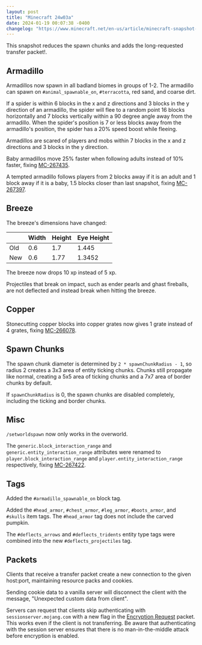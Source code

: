 ```yaml
---
layout: post
title: "Minecraft 24w03a"
date: 2024-01-19 00:07:38 -0400
changelog: "https://www.minecraft.net/en-us/article/minecraft-snapshot-24w03a"
---
```


This snapshot reduces the spawn chunks and adds the long-requested transfer packet!.

## Armadillo

Armadillos now spawn in all badland biomes in groups of 1-2. The armadillo can spawn on `#animal_spawnable_on`, `#terracotta`, red sand, and coarse dirt.

If a spider is within 6 blocks in the x and z directions and 3 blocks in the y direction of an armadillo, the spider will flee to a random point 16 blocks horizontally and 7 blocks vertically within a 90 degree angle away from the armadillo. When the spider's position is 7 or less blocks away from the armadillo's position, the spider has a 20% speed boost while fleeing.

Armadillos are scared of players and mobs within 7 blocks in the x and z directions and 3 blocks in the y direction.

Baby armadillos move 25% faster when following adults instead of 10% faster, fixing [MC-267435](https://bugs.mojang.com/browse/MC-267435).

A tempted armadillo follows players from 2 blocks away if it is an adult and 1 block away if it is a baby, 1.5 blocks closer than last snapshot, fixing [MC-267397](https://bugs.mojang.com/browse/MC-267397).

## Breeze

The breeze's dimensions have changed:

|     | Width | Height | Eye Height |
| --- | ----- | ------ | ---------- |
| Old | 0.6   | 1.7    | 1.445      |
| New | 0.6   | 1.77   | 1.3452     |

The breeze now drops 10 xp instead of 5 xp.

Projectiles that break on impact, such as ender pearls and ghast fireballs, are not deflected and instead break when hitting the breeze.

## Copper

Stonecutting copper blocks into copper grates now gives 1 grate instead of 4 grates, fixing [MC-266078](https://bugs.mojang.com/browse/MC-266078).

## Spawn Chunks

The spawn chunk diameter is determined by `2 * spawnChunkRadius - 1`, so radius 2 creates a 3x3 area of entity ticking chunks. Chunks still propagate like normal, creating a 5x5 area of ticking chunks and a 7x7 area of border chunks by default.

If `spawnChunkRadius` is 0, the spawn chunks are disabled completely, including the ticking and border chunks.

## Misc

`/setworldspawn` now only works in the overworld.

The `generic.block_interaction_range` and `generic.entity_interaction_range` attributes were renamed to `player.block_interaction_range` and `player.entity_interaction_range` respectively, fixing [MC-267422](https://bugs.mojang.com/browse/MC-267422).

## Tags

Added the `#armadillo_spawnable_on` block tag.

Added the `#head_armor`, `#chest_armor`, `#leg_armor`, `#boots_armor`, and `#skulls` item tags. The `#head_armor` tag does not include the carved pumpkin.

The `#deflects_arrows` and `#deflects_tridents` entity type tags were combined into the new `#deflects_projectiles` tag.

## Packets

Clients that receive a transfer packet create a new connection to the given host:port, maintaining resource packs and cookies.

Sending cookie data to a vanilla server will disconnect the client with the message, "Unexpected custom data from client".

Servers can request that clients skip authenticating with `sessionserver.mojang.com` with a new flag in the [Encryption Request](https://wiki.vg/Protocol#Encryption_Request) packet. This works even if the client is not transferring. Be aware that authenticating with the session server ensures that there is no man-in-the-middle attack before encryption is enabled.

